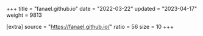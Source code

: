 +++
title = "fanael.github.io"
date = "2022-03-22"
updated = "2023-04-17"
weight = 9813

[extra]
source = "https://fanael.github.io/"
ratio = 56
size = 10
+++
